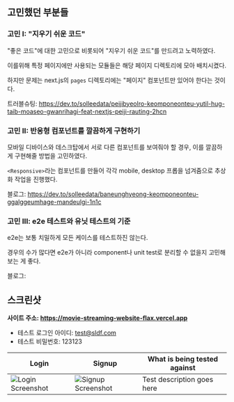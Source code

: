## 고민했던 부분들

### 고민 I: "지우기 쉬운 코드"

"좋은 코드"에 대한 고민으로 비롯되어 "지우기 쉬운 코드"를 만드려고 노력하였다.

이를위해 특정 페이지에만 사용되는 모듈들은 해당 페이지 디렉토리에 모아 배치시켰다.

하지만 문제는 next.js의 `pages` 디렉토리에는 "페이지" 컴포넌트만 있어야 한다는 것이다.

트러블슈팅: https://dev.to/solleedata/peijibyeolro-keomponeonteu-yutil-hug-taib-moaseo-gwanrihagi-feat-nextjs-peiji-rauting-2hcn

### 고민 II: 반응형 컴포넌트를 깔끔하게 구현하기

모바일 디바이스와 데스크탑에서 서로 다른 컴포넌트를 보여줘야 할 경우, 이를 깔끔하게 구현해줄 방법을 고민하였다.

`<Responsive>`라는 컴포넌트를 만들어 각각 mobile, desktop 프롭을 넘겨줌으로 추상화 작업을 진행했다.

블로그: https://dev.to/solleedata/baneunghyeong-keomponeonteu-ggalggeumhage-mandeulgi-1n1c

### 고민 III: e2e 테스트와 유닛 테스트의 기준

e2e는 보통 치밀하게 모든 케이스를 테스트하진 않는다. 

경우의 수가 많다면 e2e가 아니라 component나 unit test로 분리할 수 없을지 고민해보는 게 좋다.

블로그:

## 스크린샷

**사이트 주소: https://movie-streaming-website-flax.vercel.app**
- 테스트 로그인 아이디: test@sldf.com
- 테스트 비밀번호: 123123

| Login                                                                                                | Signup                                                                                                | What is being tested against |
| ---------------------------------------------------------------------------------------------------- | ----------------------------------------------------------------------------------------------------- | ---------------------------- |
| ![Login Screenshot](https://github.com/user-attachments/assets/5fcf8b45-d2ee-4ed5-a998-17c3e4b42a7d) | ![Signup Screenshot](https://github.com/user-attachments/assets/186c4eed-e378-4f85-905c-9421815b430a) | Test description goes here   |
